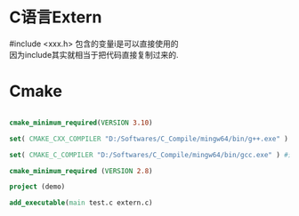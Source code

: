 # C语言Extern
#include <xxx.h> 包含的变量i是可以直接使用的  
因为include其实就相当于把代码直接复制过来的.   

# Cmake
~~~cmake

cmake_minimum_required(VERSION 3.10)

set( CMAKE_CXX_COMPILER "D:/Softwares/C_Compile/mingw64/bin/g++.exe" )  #这个是C++编译器的路径

set( CMAKE_C_COMPILER "D:/Softwares/C_Compile/mingw64/bin/gcc.exe" ) #这个是C编译器的路径

cmake_minimum_required (VERSION 2.8)

project (demo)

add_executable(main test.c extern.c)
~~~
